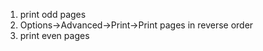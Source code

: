 1. print odd pages  
2. Options->Advanced->Print->Print pages in reverse order  
3. print even pages  
